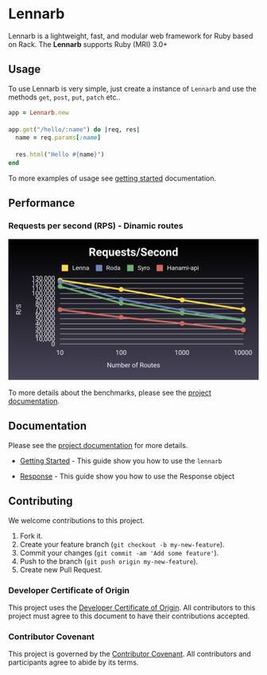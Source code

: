 # Lennarb

Lennarb is a lightweight, fast, and modular web framework for Ruby based on Rack. The **Lennarb** supports Ruby (MRI) 3.0+

## Usage

To use Lennarb is very simple, just create a instance of `Lennarb` and use the methods `get`, `post`, `put`, `patch` etc..

```rb
app = Lennarb.new

app.get("/hello/:name") do |req, res|
  name = req.params[:name]

  res.html("Hello #{name}")
end
```

To more examples of usage see [getting started](https://aristotelesbr.github.io/lennarbguides/getting-started/index) documentation.

## Performance

### Requests per second (RPS) - Dinamic routes

![Benchmarks](static/rps.png)

To more details about the benchmarks, please see the [project documentation](https://aristotelesbr.github.io/lennarb/performance/index).

## Documentation

Please see the [project documentation](https://aristotelesbr.github.io/lennarb) for more details.

- [Getting Started](https://aristotelesbr.github.io/lennarbguides/getting-started/index) - This guide show you how to use the `lennarb`

- [Response](https://aristotelesbr.github.io/lennarbguides/response/index) - This guide show you how to use the Response object

## Contributing

We welcome contributions to this project.

1.  Fork it.
2.  Create your feature branch (`git checkout -b my-new-feature`).
3.  Commit your changes (`git commit -am 'Add some feature'`).
4.  Push to the branch (`git push origin my-new-feature`).
5.  Create new Pull Request.

### Developer Certificate of Origin

This project uses the [Developer Certificate of Origin](https://developercertificate.org/). All contributors to this project must agree to this document to have their contributions accepted.

### Contributor Covenant

This project is governed by the [Contributor Covenant](https://www.contributor-covenant.org/). All contributors and participants agree to abide by its terms.
